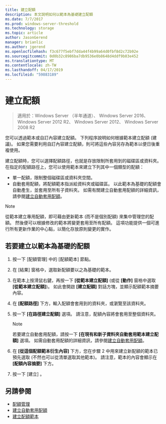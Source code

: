 ```yaml
---
title: 建立配額
description: 本文說明如何以範本為基礎建立配額
ms.date: 7/7/2017
ms.prod: windows-server-threshold
ms.technology: storage
ms.topic: article
author: JasonGerend
manager: brianlic
ms.author: jgerend
ms.openlocfilehash: f3c677f5ebf7dda44f4b99a64d0fbf8d2c72b92e
ms.sourcegitcommit: 0d0b32c8986ba7db9536e0b8648d4ddf9b03e452
ms.translationtype: MT
ms.contentlocale: zh-TW
ms.lasthandoff: 04/17/2019
ms.locfileid: "59883189"
---
```

# <a name="create-a-quota"></a>建立配額

> 適用於：Windows Server （半年通道）、 Windows Server 2016、 Windows Server 2012 R2、 Windows Server 2012、 Windows Server 2008 R2

您可以透過範本或自訂內容建立配額。 下列程序說明如何根據範本建立配額 (建議)。 如果您需要利用自訂內容建立配額，則可將這些內容另存為範本以便日後重複使用。

建立配額時，您可以選擇配額路徑，也就是存放限制所套用到的磁碟區或資料夾。 在指定的配額路徑上，您可以使用範本來建立下列其中一個類型的配額：

-   單一配額，限制整個磁碟區或資料夾空間。
-   自動套用配額，將配額範本指派給資料夾或磁碟區。 以此範本為基礎的配額會自動產生，並套用至所有子資料夾。 如需有關建立自動套用配額的詳細資訊，請參閱[建立自動套用配額](create-auto-apply-quota.md)。


> [!Note]
> 從範本建立專用配額，即可藉由更新範本 (而不是個別配額) 來集中管理您的配額。 然後便可以根據修改的範本將變更套用至所有配額。 這項功能提供一個可進行所有更新作業的中心點，以簡化存放原則變更的實作。

## <a name="to-create-a-quota-that-is-based-on-a-template"></a>若要建立以範本為基礎的配額

1.  按一下 [配額管理] 中的 [配額範本] 節點。

2.  在 [結果] 窗格中，選取新配額要以之為基礎的範本。

3.  在範本上按滑鼠右鍵，再按一下 **\[從範本建立配額\]** (或從 **\[動作\]** 窗格中選取 **\[從範本建立配額\]**)。 如此會開啟 **\[建立配額\]** 對話方塊，並顯示配額範本摘要內容。

4.  在 **\[配額路徑\]** 下方，輸入配額會套用到的資料夾，或瀏覽至該資料夾。

5.  按一下 **\[在路徑建立配額\]** 選項。 請注意，配額內容將會套用至整個資料夾。

     > [!Note]
     > 若要建立自動套用配額，請按一下 **\[在現有和新子資料夾自動套用範本建立配額\]** 選項。 如需自動套用配額的詳細資訊，請參閱[建立自動套用配額](create-auto-apply-quota.md)。

6.  在 **\[從這個配額範本衍生內容\]** 下方，您在步驟 2 中用來建立新配額的範本已預先選取 (不然也可以從清單選取其他範本)。 請注意，範本的內容會顯示在 **\[配額內容摘要\]** 下方。

7.  按一下 [建立] 。

## <a name="see-also"></a>另請參閱

-   [配額管理](quota-management.md)
-   [建立自動套用配額](create-auto-apply-quota.md)
-   [建立配額範本](create-quota-template.md)


